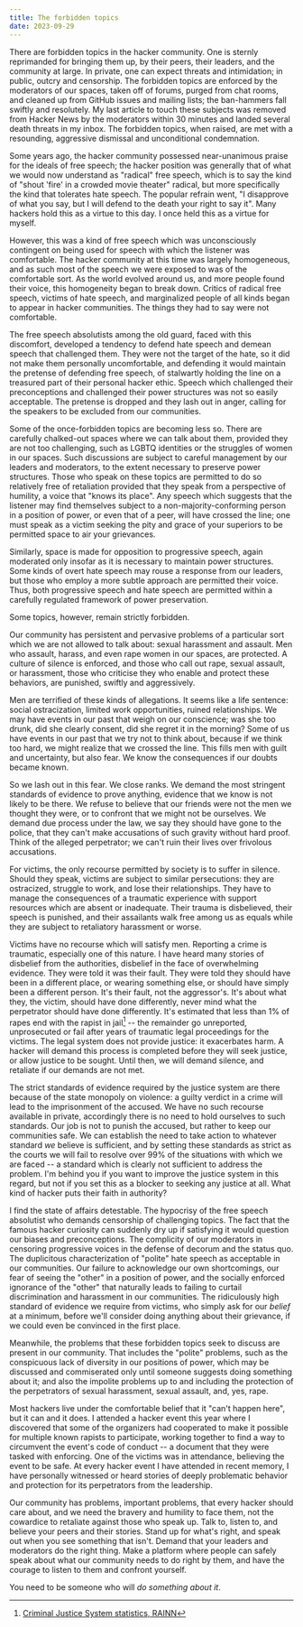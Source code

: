 ```yaml
---
title: The forbidden topics
date: 2023-09-29
---
```


There are forbidden topics in the hacker community. One is sternly reprimanded
for bringing them up, by their peers, their leaders, and the community at large.
In private, one can expect threats and intimidation; in public, outcry and
censorship. The forbidden topics are enforced by the moderators of our spaces,
taken off of forums, purged from chat rooms, and cleaned up from GitHub issues
and mailing lists; the ban-hammers fall swiftly and resolutely. My last article
to touch these subjects was removed from Hacker News by the moderators within 30
minutes and landed several death threats in my inbox. The forbidden topics, when
raised, are met with a resounding, aggressive dismissal and unconditional
condemnation.

[0]: https://drewdevault.com/2023/09/17/Hyprland-toxicity.html

Some years ago, the hacker community possessed near-unanimous praise for the
ideals of free speech; the hacker position was generally that of what we would
now understand as "radical" free speech, which is to say the kind of "shout
'fire' in a crowded movie theater" radical, but more specifically the kind that
tolerates hate speech. The popular refrain went, "I disapprove of what you say,
but I will defend to the death your right to say it". Many hackers hold this as
a virtue to this day. I once held this as a virtue for myself.

However, this was a kind of free speech which was unconsciously contingent on
being used for speech with which the listener was comfortable. The hacker
community at this time was largely homogeneous, and as such most of the speech
we were exposed to was of the comfortable sort. As the world evolved around us,
and more people found their voice, this homogeneity began to break down. Critics
of radical free speech, victims of hate speech, and marginalized people of
all kinds began to appear in hacker communities. The things they had to say were
not comfortable.

The free speech absolutists among the old guard, faced with this discomfort,
developed a tendency to defend hate speech and demean speech that challenged
them. They were not the target of the hate, so it did not make them personally
uncomfortable, and defending it would maintain the pretense of defending free
speech, of stalwartly holding the line on a treasured part of their personal
hacker ethic. Speech which challenged their preconceptions and challenged their
power structures was not so easily acceptable. The pretense is dropped and they
lash out in anger, calling for the speakers to be excluded from our communities.

Some of the once-forbidden topics are becoming less so. There are carefully
chalked-out spaces where we can talk about them, provided they are not too
challenging, such as LGBTQ identities or the struggles of women in our spaces.
Such discussions are subject to careful management by our leaders and
moderators, to the extent necessary to preserve power structures. Those who
speak on these topics are permitted to do so relatively free of retaliation
provided that they speak from a perspective of humility, a voice that "knows its
place". Any speech which suggests that the listener may find themselves subject
to a non-majority-conforming person in a position of power, or even that of a
peer, will have crossed the line; one must speak as a victim seeking the pity
and grace of your superiors to be permitted space to air your grievances.

Similarly, space is made for opposition to progressive speech, again moderated
only insofar as it is necessary to maintain power structures. Some kinds of
overt hate speech may rouse a response from our leaders, but those who employ a
more subtle approach are permitted their voice. Thus, both progressive speech
and hate speech are permitted within a carefully regulated framework of power
preservation.

Some topics, however, remain strictly forbidden.

Our community has persistent and pervasive problems of a particular sort which
we are not allowed to talk about: sexual harassment and assault. Men who
assault, harass, and even rape women in our spaces, are protected. A culture of
silence is enforced, and those who call out rape, sexual assault, or harassment,
those who criticise they who enable and protect these behaviors, are punished,
swiftly and aggressively.

Men are terrified of these kinds of allegations. It seems like a life sentence:
social ostracization, limited work opportunities, ruined relationships. We may
have events in our past that weigh on our conscience; was she too drunk, did she
clearly consent, did she regret it in the morning? Some of us have events in our
past that we try not to think about, because if we think too hard, we might
realize that we crossed the line. This fills men with guilt and uncertainty, but
also fear. We know the consequences if our doubts became known.

So we lash out in this fear. We close ranks. We demand the most stringent
standards of evidence to prove anything, evidence that we know is not likely to
be there. We refuse to believe that our friends were not the men we thought they
were, or to confront that we might not be ourselves. We demand due process under
the law, we say they should have gone to the police, that they can't make
accusations of such gravity without hard proof. Think of the alleged
perpetrator; we can't ruin their lives over frivolous accusations.

For victims, the only recourse permitted by society is to suffer in silence.
Should they speak, victims are subject to similar persecutions: they are
ostracized, struggle to work, and lose their relationships. They have to manage
the consequences of a traumatic experience with support resources which are
absent or inadequate. Their trauma is disbelieved, their speech is punished, and
their assailants walk free among us as equals while they are subject to
retaliatory harassment or worse.

Victims have no recourse which will satisfy men. Reporting a crime is traumatic,
especially one of this nature. I have heard many stories of disbelief from the
authorities, disbelief in the face of overwhelming evidence. They were told it
was their fault. They were told they should have been in a different place, or
wearing something else, or should have simply been a different person. It's
their fault, not the aggressor's. It's about what they, the victim, should
have done differently, never mind what the perpetrator should have done
differently. It's estimated that less than 1% of rapes end with the rapist in
jail[^1] -- the remainder go unreported, unprosecuted or fail after years of
traumatic legal proceedings for the victims. The legal system does not provide
justice: it exacerbates harm. A hacker will demand this process is completed
before they will seek justice, or allow justice to be sought. Until then, we
will demand silence, and retaliate if our demands are not met.

[^1]: [Criminal Justice System statistics, RAINN](https://www.rainn.org/statistics/criminal-justice-system)

The strict standards of evidence required by the justice system are there
because of the state monopoly on violence: a guilty verdict in a crime will lead
to the imprisonment of the accused. We have no such recourse available in
private, accordingly there is no need to hold ourselves to such standards. Our
job is not to punish the accused, but rather to keep our communities safe. We
can establish the need to take action to whatever standard *we* believe is
sufficient, and by setting these standards as strict as the courts we will fail
to resolve over 99% of the situations with which we are faced -- a standard
which is clearly not sufficient to address the problem. I'm behind you if you
want to improve the justice system in this regard, but not if you set this as a
blocker to seeking any justice at all. What kind of hacker puts their faith in
authority?

I find the state of affairs detestable. The hypocrisy of the free speech
absolutist who demands censorship of challenging topics. The fact that the
famous hacker curiosity can suddenly dry up if satisfying it would question our
biases and preconceptions. The complicity of our moderators in censoring
progressive voices in the defense of decorum and the status quo. The duplicitous
characterization of "polite" hate speech as acceptable in our communities. Our
failure to acknowledge our own shortcomings, our fear of seeing the "other" in a
position of power, and the socially enforced ignorance of the "other" that
naturally leads to failing to curtail discrimination and harassment in our
communities. The ridiculously high standard of evidence we require from victims,
who simply ask for our *belief* at a minimum, before we'll consider doing
anything about their grievance, if we could even be convinced in the first
place.

Meanwhile, the problems that these forbidden topics seek to discuss are present
in our community. That includes the "polite" problems, such as the conspicuous
lack of diversity in our positions of power, which may be discussed and
commiserated only until someone suggests doing something about it; and also the
impolite problems up to and including the protection of the perpetrators of
sexual harassment, sexual assault, and, yes, rape.

Most hackers live under the comfortable belief that it "can't happen here", but
it can and it does. I attended a hacker event this year where I discovered that
some of the organizers had cooperated to make it possible for multiple known
rapists to participate, working together to find a way to circumvent the event's
code of conduct -- a document that they were tasked with enforcing. One of the
victims was in attendance, believing the event to be safe. At every hacker event
I have attended in recent memory, I have personally witnessed or heard stories
of deeply problematic behavior and protection for its perpetrators from the
leadership.

Our community has problems, important problems, that every hacker should care
about, and we need the bravery and humility to face them, not the cowardice to
retaliate against those who speak up. Talk to, listen to, and believe your peers
and their stories. Stand up for what's right, and speak out when you see
something that isn't. Demand that your leaders and moderators do the right
thing. Make a platform where people can safely speak about what our community
needs to do right by them, and have the courage to listen to them and confront
yourself.

You need to be someone who will *do something about it*.
